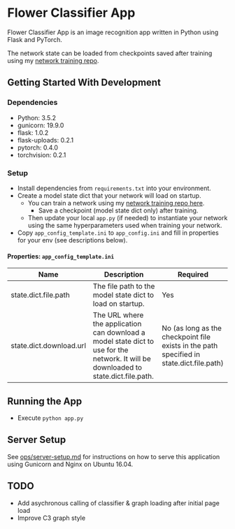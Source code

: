 # Flower Classifier App
Flower Classifier App is an image recognition app written in Python using Flask and PyTorch.

The network state can be loaded from checkpoints saved after training using my [network training repo](https://github.com/gregdferrell/aipy-p1-image-classifier).

## Getting Started With Development

### Dependencies
- Python: 3.5.2
- gunicorn: 19.9.0
- flask: 1.0.2
- flask-uploads: 0.2.1
- pytorch: 0.4.0
- torchvision: 0.2.1

### Setup
- Install dependencies from `requirements.txt` into your environment.
- Create a model state dict that your network will load on startup.
  - You can train a network using my [network training repo here](https://github.com/gregdferrell/aipy-p1-image-classifier).
    - Save a checkpoint (model state dict only) after training.
  - Then update your local `app.py` (if needed) to instantiate your network using the same hyperparameters used when training your network.
- Copy `app_config_template.ini` to `app_config.ini` and fill in properties for your env (see descriptions below).

#### Properties: `app_config_template.ini`

Name | Description | Required
------------ | ------------- | -------------
state.dict.file.path | The file path to the model state dict to load on startup. | Yes
state.dict.download.url | The URL where the application can download a model state dict to use for the network. It will be downloaded to state.dict.file.path. | No (as long as the checkpoint file exists in the path specified in state.dict.file.path)

## Running the App
- Execute `python app.py`

## Server Setup
See [ops/server-setup.md](ops/server-setup.md) for instructions on how to serve this application using Gunicorn and Nginx on Ubuntu 16.04.

## TODO
- Add asychronous calling of classifier & graph loading after initial page load
- Improve C3 graph style
